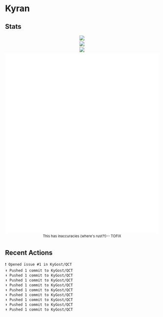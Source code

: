 # Kyran
## Stats
<p align="center">
	<img src="https://github-profile-trophy.vercel.app/?username=KyGost&theme=nord&no-frame=true&column=3&row=2&margin-w=15&margin-h=15"/>
	<br/>
	<img src="https://github-readme-streak-stats.herokuapp.com/?user=KyGost&theme=nord&hide_border=true&date_format=Y-m-d"/>
	<br/>
	<img src="https://github-readme-stats.vercel.app/api?username=KyGost&show_icons=true&theme=nord&hide_border=true&count_private=true&hide_rank=true&hide_title=true"/>
	<br/>
	<img src="https://github.com/KyGost/github-stats/blob/master/generated/overview.svg"/>
	<br/>
	<img src="https://github.com/KyGost/github-stats/blob/master/generated/languages.svg"/>
	<br/>
	<sup>This has inaccuracies (where's rust?!)-- TOFIX</sup>
</p>
  
## Recent Actions
```
❗️ Opened issue #1 in KyGost/QCT
⬆️ Pushed 1 commit to KyGost/QCT
⬆️ Pushed 1 commit to KyGost/QCT
⬆️ Pushed 1 commit to KyGost/QCT
⬆️ Pushed 1 commit to KyGost/QCT
⬆️ Pushed 1 commit to KyGost/QCT
⬆️ Pushed 1 commit to KyGost/QCT
⬆️ Pushed 1 commit to KyGost/QCT
⬆️ Pushed 1 commit to KyGost/QCT
⬆️ Pushed 1 commit to KyGost/QCT
```
